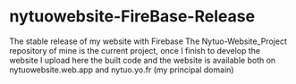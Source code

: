 # nytuowebsite-FireBase-Release
 The stable release of my website with Firebase
The Nytuo-Website_Project repository of mine is the current project, once I finish to develop the website I upload here the built code and the website is available both on nytuowebsite.web.app and nytuo.yo.fr (my principal domain)
